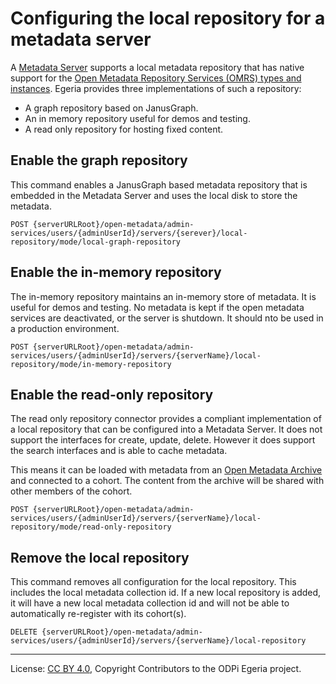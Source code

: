 <!-- SPDX-License-Identifier: CC-BY-4.0 -->
<!-- Copyright Contributors to the ODPi Egeria project. -->


# Configuring the local repository for a metadata server

A [Metadata Server](../concepts/metadata-server.md) supports a local metadata repository that has
native support for the
[Open Metadata Repository Services (OMRS) types and instances](../../../repository-services/docs/metadata-meta-model.md).
Egeria provides three implementations of such a repository:

* A graph repository based on JanusGraph.
* An in memory repository useful for demos and testing.
* A read only repository for hosting fixed content.

## Enable the graph repository

This command enables a JanusGraph based metadata repository that is embedded in the Metadata Server
and uses the local disk to store the metadata.

```
POST {serverURLRoot}/open-metadata/admin-services/users/{adminUserId}/servers/{serever}/local-repository/mode/local-graph-repository
```


## Enable the in-memory repository

The in-memory repository maintains an in-memory store of metadata. It is useful for demos and testing.
No metadata is kept if the open metadata services are deactivated,
or the server is shutdown.  It should nto be used in a production environment.

```
POST {serverURLRoot}/open-metadata/admin-services/users/{adminUserId}/servers/{serverName}/local-repository/mode/in-memory-repository
```


## Enable the read-only repository

The read only repository connector provides a compliant implementation of a local
repository that can be configured into a Metadata Server.
It does not support the interfaces for create, update, delete.
However it does support the search interfaces and is able to cache metadata.

This means it can be loaded with metadata from an [Open Metadata Archive](../../../../open-metadata-resources/open-metadata-archives)
and connected to a cohort.
The content from the archive will be shared with other members of the cohort.


```
POST {serverURLRoot}/open-metadata/admin-services/users/{adminUserId}/servers/{serverName}/local-repository/mode/read-only-repository
```


## Remove the local repository

This command removes all configuration for the local repository.
This includes the local metadata collection id.  If a new local repository is
added, it will have a new local metadata collection id and will
not be able to automatically re-register with its cohort(s).

```
DELETE {serverURLRoot}/open-metadata/admin-services/users/{adminUserId}/servers/{serverName}/local-repository
```


----
License: [CC BY 4.0](https://creativecommons.org/licenses/by/4.0/),
Copyright Contributors to the ODPi Egeria project.